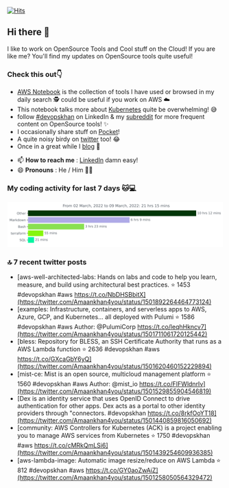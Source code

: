[![Hits](https://hits.seeyoufarm.com/api/count/incr/badge.svg?url=https%3A%2F%2Fgithub.com%2Fakhan4u%2Fhit-counter&count_bg=%2379C83D&title_bg=%23555555&icon=&icon_color=%23E7E7E7&title=visits&edge_flat=false)](https://hits.seeyoufarm.com)

## Hi there 👋

I like to work on OpenSource Tools and Cool stuff on the Cloud! If you are like me? You'll find my updates on OpenSource tools quite useful!

### Check this out👇

* [AWS Notebook](https://histre.com/public/notebooks/dnllyanu/aws/) is the collection of tools I have used or browsed in my daily search 🕵️ could be useful if you work on AWS ☁️
* This notebook talks more about [Kubernetes](https://histre.com/public/notebooks/6uxdvo3y/kubernetes/) quite be overwhelming! 😅
* follow [#devopskhan](https://www.linkedin.com/feed/hashtag/devopskhan/) on LinkedIn & my [subreddit](https://www.reddit.com/r/devopskhan/) for more frequent content on OpenSource tools! ✨
* I occasionally share stuff on [Pocket](https://getpocket.com/@ej6g8d1dp2829A16a9Tf5d4T6bAMp3d8791rejDe86yem3bm4e14ex4fT4dluk29)!
* A quite noisy birdy on [twitter](https://twitter.com/Amaankhan4you) too! 😂
* Once in a great while I [blog](https://linuxparrot.com/) 😬


- 📫 **How to reach me** : [LinkedIn](https://www.linkedin.com/in/amaan-khan-linux-ninja) damn easy!
- 😄 **Pronouns** : He / Him 🤷‍♂️

### My coding activity for last 7 days 🐱💻

<img src="https://github.com/akhan4u/akhan4u/blob/main/images/stat.svg" alt="Amaan's Wakatime Activity!"/>

### 🔝 7 recent twitter posts
<!-- DEVDOJO:START -->
- [aws-well-architected-labs: Hands on labs and code to help you learn, measure, and build using architectural best practices.
⭐️ 1453
#devopskhan #aws
https://t.co/NbDHSBbitX](https://twitter.com/Amaankhan4you/status/1501892264464773124)
- [examples: Infrastructure, containers, and serverless apps to AWS, Azure, GCP, and Kubernetes... all deployed with Pulumi
⭐️ 1586
#devopskhan #aws
Author: @PulumiCorp
https://t.co/leqhHkncv7](https://twitter.com/Amaankhan4you/status/1501711061720125442)
- [bless: Repository for BLESS, an SSH Certificate Authority that runs as a AWS Lambda function
⭐️ 2636
#devopskhan #aws
https://t.co/GXcaGbY6yQ](https://twitter.com/Amaankhan4you/status/1501620460152229894)
- [mist-ce: Mist is an open source, multicloud management platform
⭐️ 1560
#devopskhan #aws
Author: @mist_io
https://t.co/FIFWldnrIv](https://twitter.com/Amaankhan4you/status/1501529855904546819)
- [Dex is an identity service that uses OpenID Connect to drive authentication for other apps. Dex acts as a portal to other identity providers through &quot;connectors. #devopskhan https://t.co/8rkfOoYT18](https://twitter.com/Amaankhan4you/status/1501440859816050692)
- [community: AWS Controllers for Kubernetes &lpar;ACK&rpar; is a project enabling you to manage AWS services from Kubernetes
⭐️ 1750
#devopskhan #aws
https://t.co/cMRkQmLSi6](https://twitter.com/Amaankhan4you/status/1501439254609936385)
- [aws-lambda-image: Automatic image resize/reduce on AWS Lambda
⭐️ 812
#devopskhan #aws
https://t.co/GY0aoZwAiZ](https://twitter.com/Amaankhan4you/status/1501258050564329472)
<!-- DEVDOJO:END -->

<!-- ![Amaan's GitHub stats](https://github-readme-stats.vercel.app/api?username=akhan4u&count_private=true&show_icons=true&hide=contribs) -->
